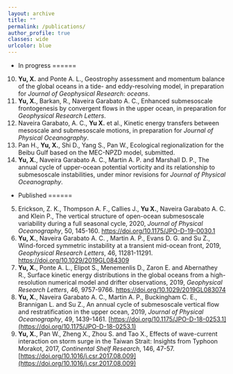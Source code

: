```yaml
---
layout: archive
title: ""
permalink: /publications/
author_profile: true
classes: wide
urlcolor: blue
---
```


- In progress
======
10. **Yu, X.** and Ponte A. L., Geostrophy assessment and momentum balance of the global oceans in a tide- and eddy-resolving model, in preparation for *Journal of Geophysical Research: oceans*. 
9. **Yu, X.**, Barkan, R., Naveira Garabato A. C., Enhanced submesoscale frontogenesis by convergent flows in the upper ocean, in preparation for *Geophysical Research Letters*. 
8. Naveira Garabato, A. C., **Yu X.** et al., Kinetic energy transfers between mesoscale and submesoscale motions, in preparation for *Journal of Physical Oceanography*.
7. Pan H., **Yu, X.**, Shi D., Yang S., Pan W., Ecological regionalization for the Beibu Gulf based on the MEC-NPZD model, submitted. 
6. **Yu, X.**, Naveira Garabato A. C., Martin A. P. and Marshall D. P., The annual cycle of upper-ocean potential vorticity and its relationship to submesoscale instabilities, under minor revisions for *Journal of Physical Oceanography*.

- Published
======
5. Erickson, Z. K., Thompson A. F., Callies J., **Yu X.**, Naveira Garabato A. C. and Klein P., The vertical structure of open-ocean submesoscale variability during a full seasonal cycle, 2020, *Journal of Physical Oceanography*, 50, 145-160. <https://doi.org/10.1175/JPO-D-19-0030.1>
4. **Yu, X.**, Naveira Garabato A. C. , Martin A. P., Evans D. G. and Su Z., Wind-forced symmetric instability at a transient mid-ocean front, 2019, *Geophysical Research Letters*, 46, 11281-11291. <https://doi.org/10.1029/2019GL084309>
3. **Yu, X.**, Ponte A. L., Elipot S., Menemenlis D., Zaron E. and Abernathey R., Surface kinetic energy distributions in the global oceans from a high-resolution numerical model and drifter observations, 2019, *Geophysical Research Letters*, 46, 9757-9766. <https://doi.org/10.1029/2019GL083074>
2. **Yu, X.**, Naveira Garabato A. C., Martin A. P., Buckingham C. E., Brannigan L. and Su Z., An annual cycle of submesoscale vertical flow and restratification in the upper ocean, 2019, *Journal of Physical Oceanography*, 49, 1439-1461. [https://doi.org/10.1175/JPO-D-18-0253.1](https://doi.org/10.1175/JPO-D-18-0253.1)
1. **Yu, X.**, Pan W., Zheng X., Zhou S. and Tao X., Effects of wave-current interaction on storm surge in the Taiwan Strait: Insights from Typhoon Morakot, 2017, *Continental Shelf Research*, 146, 47-57. [https://doi.org/10.1016/j.csr.2017.08.009](https://doi.org/10.1016/j.csr.2017.08.009)




